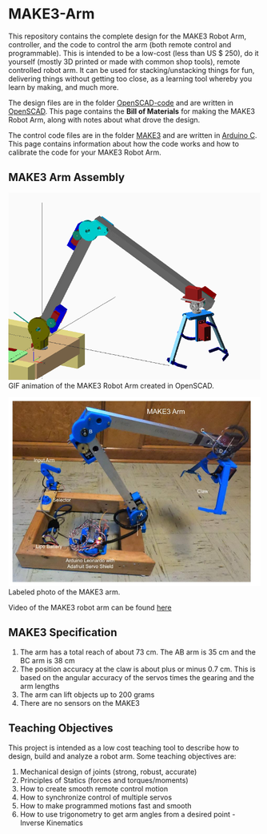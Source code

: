 # MAKE3-Arm

This repository contains the complete design for the MAKE3 Robot Arm, controller, and the code to control the arm (both remote control and programmable).  This is intended to be a low-cost (less than US $ 250), do it yourself (mostly 3D printed or made with common shop tools), remote controlled robot arm. It can be used for stacking/unstacking things for fun, delivering things without getting too close, as a learning tool whereby you learn by making, and much more.

The design files are in the folder [OpenSCAD-code](/OpenSCAD-code) and are written in [OpenSCAD](https://openscad.org/).  This page contains the **Bill of Materials** for making the MAKE3 Robot Arm, along with notes about what drove the design.

The control code files are in the folder [MAKE3](/MAKE3) and are written in [Arduino C](https://www.arduino.cc/). This page contains information about how the code works and how to calibrate the code for your MAKE3 Robot Arm.
 
## MAKE3 Arm Assembly

![MAKE3-Arm-gif](/Images/MAKE3_Arm_FlyAround.gif)
GIF animation of the MAKE3 Robot Arm created in OpenSCAD. 

![MAKE3 Nomenclature](/Images/MAKE3_Nomenclature.jpg)
Labeled photo of the MAKE3 arm.

Video of the MAKE3 robot arm can be found [here](https://youtu.be/0xM0Xhr4jO0)

## MAKE3 Specification

1. The arm has a total reach of about 73 cm. The AB arm is 35 cm and the BC arm is 38 cm
1. The position accuracy at the claw is about plus or minus 0.7 cm. This is based on the angular accuracy of the servos times the gearing and the arm lengths
1. The arm can lift objects up to 200 grams
1. There are no sensors on the MAKE3

## Teaching Objectives

This project is intended as a low cost teaching tool to describe how to design, build and analyze a robot arm.  Some teaching objectives are:

1. Mechanical design of joints (strong, robust, accurate)
1. Principles of Statics (forces and torques/moments)
1. How to create smooth remote control motion
1. How to synchronize control of multiple servos
1. How to make programmed motions fast and smooth
1. How to use trigonometry to get arm angles from a desired point - Inverse Kinematics
